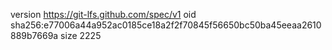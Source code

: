 version https://git-lfs.github.com/spec/v1
oid sha256:e77006a44a952ac0185ce18a2f2f70845f56650bc50ba45eeaa2610889b7669a
size 2225
